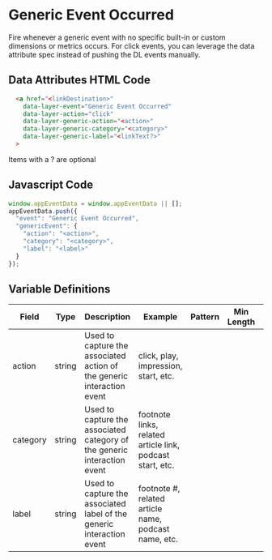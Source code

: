 # Generic Event Occurred

Fire whenever a generic event with no specific built-in or custom dimensions or metrics occurs. For click events, you can leverage the data attribute spec instead of pushing the DL events manually.

## Data Attributes HTML Code

```html
  <a href="<linkDestination>"
    data-layer-event="Generic Event Occurred"
    data-layer-action="click"
    data-layer-generic-action="<action>"
    data-layer-generic-category="<category>"
    data-layer-generic-label="<linkText?>"
  >
```

Items with a ? are optional

## Javascript Code

```js
window.appEventData = window.appEventData || [];
appEventData.push({
  "event": "Generic Event Occurred",
  "genericEvent": {
    "action": "<action>",
    "category": "<category>",
    "label": "<label>"
  }
});
```
## Variable Definitions

|Field|Type|Description|Example|Pattern|Min Length|Max Length|Minimum|Maximum|Multiple Of|
| --- | --- | --- | --- | --- | --- | --- | --- | --- | --- |
|action|string|Used to capture the associated action of the generic interaction event|click, play, impression, start, etc.|
|category|string|Used to capture the associated category of the generic interaction event|footnote links,  related article link, podcast start, etc.|
|label|string|Used to capture the associated label of the generic interaction event|footnote #, related article name, podcast name, etc.|